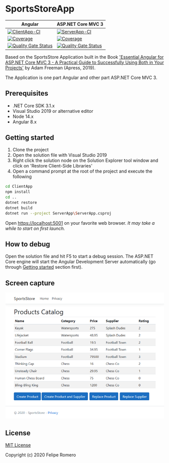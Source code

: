 # SportsStoreApp

| Angular | ASP.NET Core MVC 3 |
| --- | --- |
| [![ClientApp-CI][ClientApp-CI-status-badge]][ClientApp-CI-status] | [![ServerApp-CI][ServerApp-CI-status-badge]][ServerApp-CI-status] |
| [![Coverage][Coverage-Status-badge]][Coverage-Status] | [![Coverage][ServerApp-Coverage-status-badge]][ServerApp-Coverage-status] |
| [![Quality Gate Status][Quality-Gate-Status-badge]][Quality-Gate-Status] | [![Quality Gate Status][ServerApp-Quality-Gate-status-badge]][ServerApp-Quality-Gate-status] |

Based on the SportsStore Application built in the Book ['Essential Angular for ASP.NET Core MVC 3 - A Practical Guide to Successfully Using Both in Your Projects'](https://www.apress.com/9781484229156) by Adam Freeman (Apress, 2019).

The Application is one part Angular and other part ASP.NET Core MVC 3.

## Prerequisites

- .NET Core SDK 3.1.x
- Visual Studio 2019 or alternative editor
- Node 14.x
- Angular 8.x

## Getting started

1. Clone the project
2. Open the solution file with Visual Studio 2019
3. Right click the solution node on the Solution Explorer tool window and click on 'Restore Client-Side Libraries'
4. Open a command prompt at the root of the project and execute the following

````bash
cd ClientApp
npm install
cd ..
dotnet restore
dotnet build
dotnet run --project ServerApp\ServerApp.csproj
````

Open <https://localhost:5001> on your favorite web browser. _It may take a while to start on first launch._

## How to debug

Open the solution file and hit F5 to start a debug session. The ASP.NET Core engine will start the Angular Development Server automatically (go through [Getting started](#getting-started) section first).

## Screen capture

![SportsStore Home][screenshot-sportsstore]

## License

[MIT License](LICENSE)

Copyright (c) 2020 Felipe Romero

[ClientApp-CI-status-badge]: https://github.com/feliperomero3/SportsStoreApp/workflows/SportsStoreClientApp-CI/badge.svg
[ClientApp-CI-status]: https://github.com/feliperomero3/SportsStoreApp/actions?query=workflow:SportsStoreClientApp-CI
[Coverage-Status-badge]: https://sonarcloud.io/api/project_badges/measure?project=feliperomero3_SportsStoreApp_ClientApp&metric=coverage
[Coverage-Status]: https://sonarcloud.io/dashboard?id=feliperomero3_SportsStoreApp_ClientApp
[Quality-Gate-Status-badge]: https://sonarcloud.io/api/project_badges/measure?project=feliperomero3_SportsStoreApp_ClientApp&metric=alert_status
[Quality-Gate-Status]: https://sonarcloud.io/dashboard?id=feliperomero3_SportsStoreApp_ClientApp

[ServerApp-CI-status-badge]: https://dev.azure.com/feliperomeromx/Projects/_apis/build/status/feliperomero3.SportsStoreApp?branchName=master
[ServerApp-CI-status]: https://dev.azure.com/feliperomeromx/Projects/_build/latest?definitionId=10&branchName=master
[ServerApp-Coverage-status-badge]: https://sonarcloud.io/api/project_badges/measure?project=feliperomero3_SportsStoreApp_ServerApp&metric=coverage
[ServerApp-Coverage-status]: https://sonarcloud.io/dashboard?id=feliperomero3_SportsStoreApp_ServerApp
[ServerApp-Quality-Gate-status-badge]: https://sonarcloud.io/api/project_badges/measure?project=feliperomero3_SportsStoreApp_ServerApp&metric=alert_status
[ServerApp-Quality-Gate-status]: https://sonarcloud.io/dashboard?id=feliperomero3_SportsStoreApp_ServerApp

[screenshot-sportsstore]: .github/assets/screenshot-sportsstore.png
